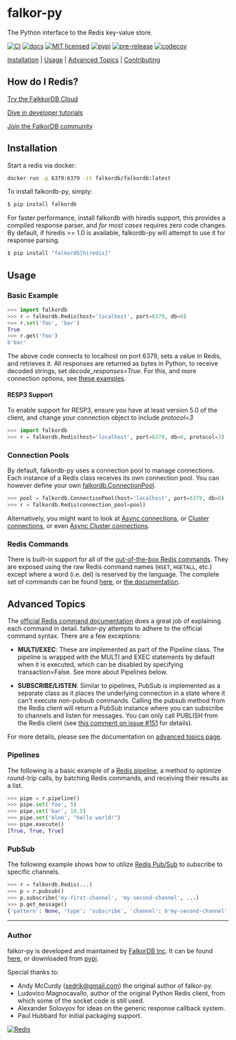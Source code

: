 # falkor-py

The Python interface to the Redis key-value store.

[![CI](https://github.com/falkordb/falkordb-py/workflows/CI/badge.svg?branch=master)](https://github.com/falkordb/falkordb-py/actions?query=workflow%3ACI+branch%3Amaster)
[![docs](https://readthedocs.org/projects/falkordb/badge/?version=stable&style=flat)](https://falkordb-py.readthedocs.io/en/stable/)
[![MIT licensed](https://img.shields.io/badge/license-MIT-blue.svg)](./LICENSE)
[![pypi](https://badge.fury.io/py/falkordb.svg)](https://pypi.org/project/falkordb/)
[![pre-release](https://img.shields.io/github/v/release/falkordb/falkor-py?include_prereleases&label=latest-prerelease)](https://github.com/falkordb/falkordb-py/releases)
[![codecov](https://codecov.io/gh/falkordb/falkordb-py/branch/master/graph/badge.svg?token=yenl5fzxxr)](https://codecov.io/gh/falkordb/falkordb-py)

[Installation](#installation) |  [Usage](#usage) | [Advanced Topics](#advanced-topics) | [Contributing](https://github.com/falkordb/falkordb-py/blob/master/CONTRIBUTING.md)

## How do I Redis?

[Try the FalkkorDB Cloud](https://cloud.falkordb.com)

[Dive in developer tutorials](https://docs.falkordb.com/)

[Join the FalkorDB community](https://www.falkordb.com/contact-us)

## Installation

Start a redis via docker:

``` bash
docker run -p 6379:6379 -it falkordb/falkordb:latest
```

To install falkordb-py, simply:

``` bash
$ pip install falkordb
```

For faster performance, install falkordb with hiredis support, this provides a compiled response parser, and *for most cases* requires zero code changes.
By default, if hiredis >= 1.0 is available, falkordb-py will attempt to use it for response parsing.

``` bash
$ pip install "falkordb[hiredis]"
```

## Usage

### Basic Example

``` python
>>> import falkordb
>>> r = falkordb.Redis(host='localhost', port=6379, db=0)
>>> r.set('foo', 'bar')
True
>>> r.get('foo')
b'bar'
```

The above code connects to localhost on port 6379, sets a value in Redis, and retrieves it. All responses are returned as bytes in Python, to receive decoded strings, set *decode_responses=True*.  For this, and more connection options, see [these examples](https://falkordb.readthedocs.io/en/stable/examples.html).


#### RESP3 Support

To enable support for RESP3, ensure you have at least version 5.0 of the client, and change your connection object to include *protocol=3*

``` python
>>> import falkordb
>>> r = falkordb.Redis(host='localhost', port=6379, db=0, protocol=3)
```

### Connection Pools

By default, falkordb-py uses a connection pool to manage connections. Each instance of a Redis class receives its own connection pool. You can however define your own [falkordb.ConnectionPool](https://falkordb.readthedocs.io/en/stable/connections.html#connection-pools).

``` python
>>> pool = falkordb.ConnectionPool(host='localhost', port=6379, db=0)
>>> r = falkordb.Redis(connection_pool=pool)
```

Alternatively, you might want to look at [Async connections](https://falkordb.readthedocs.io/en/stable/examples/asyncio_examples.html), or [Cluster connections](https://falkordb.readthedocs.io/en/stable/connections.html#cluster-client), or even [Async Cluster connections](https://falkordb.readthedocs.io/en/stable/connections.html#async-cluster-client).

### Redis Commands

There is built-in support for all of the [out-of-the-box Redis commands](https://redis.io/commands). They are exposed using the raw Redis command names (`HSET`, `HGETALL`, etc.) except where a word (i.e. del) is reserved by the language. The complete set of commands can be found [here](https://github.com/falkordb/falkor-py/tree/master/redis/commands), or [the documentation](https://falkordb.readthedocs.io/en/stable/commands.html).

## Advanced Topics

The [official Redis command documentation](https://redis.io/commands)
does a great job of explaining each command in detail. falkor-py attempts
to adhere to the official command syntax. There are a few exceptions:

-   **MULTI/EXEC**: These are implemented as part of the Pipeline class.
    The pipeline is wrapped with the MULTI and EXEC statements by
    default when it is executed, which can be disabled by specifying
    transaction=False. See more about Pipelines below.

-   **SUBSCRIBE/LISTEN**: Similar to pipelines, PubSub is implemented as
    a separate class as it places the underlying connection in a state
    where it can\'t execute non-pubsub commands. Calling the pubsub
    method from the Redis client will return a PubSub instance where you
    can subscribe to channels and listen for messages. You can only call
    PUBLISH from the Redis client (see [this comment on issue
    #151](https://github.com/falkordb/falkor-py/issues/151#issuecomment-1545015)
    for details).

For more details, please see the documentation on [advanced topics page](https://falkordb.readthedocs.io/en/stable/advanced_features.html).

### Pipelines

The following is a basic example of a [Redis pipeline](https://redis.io/docs/manual/pipelining/), a method to optimize round-trip calls, by batching Redis commands, and receiving their results as a list.


``` python
>>> pipe = r.pipeline()
>>> pipe.set('foo', 5)
>>> pipe.set('bar', 18.5)
>>> pipe.set('blee', "hello world!")
>>> pipe.execute()
[True, True, True]
```

### PubSub

The following example shows how to utilize [Redis Pub/Sub](https://redis.io/docs/manual/pubsub/) to subscribe to specific channels.

``` python
>>> r = falkordb.Redis(...)
>>> p = r.pubsub()
>>> p.subscribe('my-first-channel', 'my-second-channel', ...)
>>> p.get_message()
{'pattern': None, 'type': 'subscribe', 'channel': b'my-second-channel', 'data': 1}
```


--------------------------

### Author

falkor-py is developed and maintained by [FalkorDB Inc](https://www.falkordb.com). It can be found [here](
https://github.com/falkordb/falkor-py), or downloaded from [pypi](https://pypi.org/project/falkordb/).

Special thanks to:

-   Andy McCurdy (<sedrik@gmail.com>) the original author of falkor-py.
-   Ludovico Magnocavallo, author of the original Python Redis client,
    from which some of the socket code is still used.
-   Alexander Solovyov for ideas on the generic response callback
    system.
-   Paul Hubbard for initial packaging support.

[![Redis](./docs/logo-redis.png)](https://www.redis.com)
